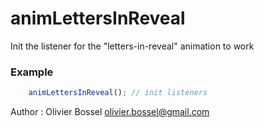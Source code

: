 # animLettersInReveal

Init the listener for the "letters-in-reveal" animation to work


### Example
```js
	animLettersInReveal(); // init listeners
```
Author : Olivier Bossel <olivier.bossel@gmail.com>